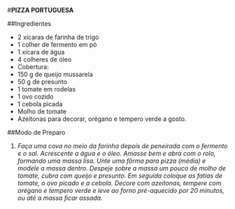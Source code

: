 #**PIZZA PORTUGUESA**

##Ingredientes

 - 2 xícaras de farinha de trigo
 - 1 colher de fermento em pó
 - 1 xícara de água
 - 4 colheres de óleo
 - Cobertura:
 - 150 g de queijo mussarela
 - 50 g de presunto
 - 1 tomate em rodelas
 - 1 ovo cozido
 - 1 cebola picada
 - Molho de tomate
 - Azeitonas para decorar, orégano e tempero verde a gosto.
 

##Modo de Preparo
 1. _Faça uma cova no meio da farinha depois de peneirada com o fermento e o sal. Acrescente a água e o óleo. Amasse bem e abra com o rolo, formando uma massa lisa. Unte uma fôrma para pizza (média) e modele a massa dentro. Despeje sobre a massa um pouco de molho de tomate, cubra com queijo e presunto. Em seguida coloque as fatias de tomate, o ovo picado e a cebola. Decore com azeitonas, tempere com orégano e tempero verde e leve ao forno pré-aquecido por 20 minutos, ou até a massa ficar assada._

